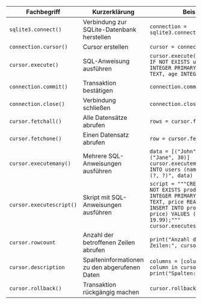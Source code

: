 | Fachbegriff              | Kurzerklärung                                 | Beispiel                                                                                                                                                                                                  | Link zur Referenz
| ------------------------ | --------------------------------------------- | --------------------------------------------------------------------------------------------------------------------------------------------------------------------------------------------------------- | -----------------
| `sqlite3.connect()`      | Verbindung zur SQLite-Datenbank herstellen    | `connection = sqlite3.connect("example.db")`                                                                                                                                                              | [sqlite3.connect()](https://docs.python.org/3/library/sqlite3.html#sqlite3.connect)
| `connection.cursor()`    | Cursor erstellen                              | `cursor = connection.cursor()`                                                                                                                                                                            | [connection.cursor()](https://docs.python.org/3/library/sqlite3.html#sqlite3.Connection.cursor)
| `cursor.execute()`       | SQL-Anweisung ausführen                       | `cursor.execute("CREATE TABLE IF NOT EXISTS users (id INTEGER PRIMARY KEY, name TEXT, age INTEGER)")`                                                                                                     | [cursor.execute()](https://docs.python.org/3/library/sqlite3.html#sqlite3.Cursor.execute)
| `connection.commit()`    | Transaktion bestätigen                        | `connection.commit()`                                                                                                                                                                                     | [connection.commit()](https://docs.python.org/3/library/sqlite3.html#sqlite3.Connection.commit)
| `connection.close()`     | Verbindung schließen                          | `connection.close()`                                                                                                                                                                                      | [connection.close()](https://docs.python.org/3/library/sqlite3.html#sqlite3.Connection.close)
| `cursor.fetchall()`      | Alle Datensätze abrufen                       | `rows = cursor.fetchall()`                                                                                                                                                                                | [cursor.fetchall()](https://docs.python.org/3/library/sqlite3.html#sqlite3.Cursor.fetchall)
| `cursor.fetchone()`      | Einen Datensatz abrufen                       | `row = cursor.fetchone()`                                                                                                                                                                                 | [cursor.fetchone()](https://docs.python.org/3/library/sqlite3.html#sqlite3.Cursor.fetchone)
| `cursor.executemany()`   | Mehrere SQL-Anweisungen ausführen             | `data = [("John", 25), ("Jane", 30)]`<br>`cursor.executemany("INSERT INTO users (name, age) VALUES (?, ?)", data)`                                                                                        | [cursor.executemany()](https://docs.python.org/3/library/sqlite3.html#sqlite3.Cursor.executemany)
| `cursor.executescript()` | Skript mit SQL-Anweisungen ausführen          | `script = """CREATE TABLE IF NOT EXISTS products (id INTEGER PRIMARY KEY, name TEXT, price REAL);`<br>`INSERT INTO products (name, price) VALUES ('Widget', 19.99);"""`<br>`cursor.executescript(script)` | [cursor.executescript()](https://docs.python.org/3/library/sqlite3.html#sqlite3.Cursor.executescript)
| `cursor.rowcount`        | Anzahl der betroffenen Zeilen abrufen         | `print("Anzahl der betroffenen Zeilen:", cursor.rowcount)`                                                                                                                                                | [cursor.rowcount](https://docs.python.org/3/library/sqlite3.html#sqlite3.Cursor.rowcount)
| `cursor.description`     | Spalteninformationen zu den abgerufenen Daten | `columns = [column[0] for column in cursor.description]`<br>`print("Spalten:", columns)`                                                                                                                  | [cursor.description](https://docs.python.org/3/library/sqlite3.html#sqlite3.Cursor.description)
| `cursor.rollback()`      | Transaktion rückgängig machen                 | `cursor.rollback()`                                                                                                                                                                                       | [cursor.rollback()](https://docs.python.org/3/library/sqlite3.html#sqlite3.Connection.rollback)
